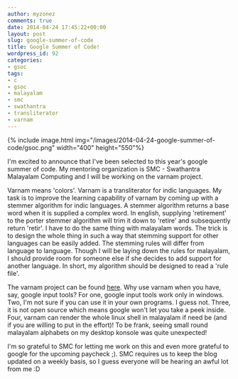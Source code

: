 ```yaml
---
author: myzonez
comments: true
date: 2014-04-24 17:45:22+00:00
layout: post
slug: google-summer-of-code
title: Google Summer of Code!
wordpress_id: 92
categories:
- gsoc
tags:
- c
- gsoc
- malayalam
- smc
- swathantra
- transliterator
- varnam
---
```


{% include image.html img="/images/2014-04-24-google-summer-of-code/gsoc.png" width="400" height="550"%}

I'm excited to announce that I've been selected to this year's google summer of code. My mentoring organization is SMC - Swathantra Malayalam Computing and I will be working on the varnam project.

Varnam means 'colors'. Varnam is a transliterator for indic languages. My task is to improve the learning capability of varnam by coming up with a stemmer algorithm for indic languages. A stemmer algorithm returns a base word when it is supplied a complex word. In english, supplying 'retirement' to the porter stemmer algorithm will trim it down to 'retire' and subsequently return 'retir'. I have to do the same thing with malayalam words. The trick is to design the whole thing in such a way that stemming support for other languages can be easily added. The stemming rules will differ from language to language. Though I will be laying down the rules for malayalam, I should provide room for someone else if she decides to add support for another language. In short, my algorithm should be designed to read a 'rule file'.

The varnam project can be found [here](https://gitorious.org/varnamproject). Why use varnam when you have, say, google input tools? For one, google input tools work only in windows. Two, I'm not sure if you can use it in your own programs. I guess not. Three, it is not open source which means google won't let you take a peek inside. Four, varnam can render the whole linux shell in malayalam if need be (and if you are willing to put in the effort)! To be frank, seeing small round malayalam alphabets on my desktop konsole was quite unexpected!

I'm so grateful to SMC for letting me work on this and even more grateful to google for the upcoming paycheck ;). SMC requires us to keep the blog updated on a weekly basis, so I guess everyone will be hearing an awful lot from me :D
